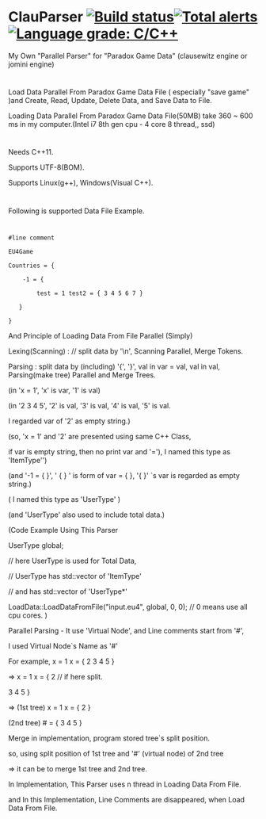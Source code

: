 # ClauParser  [![Build status](https://ci.appveyor.com/api/projects/status/eq8cfklovioh7fj9?svg=true)](https://ci.appveyor.com/project/vztpv/clauparser)[![Total alerts](https://img.shields.io/lgtm/alerts/g/ClauParser/ClauParser.svg?logo=lgtm&logoWidth=18)](https://lgtm.com/projects/g/ClauParser/ClauParser/alerts/)[![Language grade: C/C++](https://img.shields.io/lgtm/grade/cpp/g/ClauParser/ClauParser.svg?logo=lgtm&logoWidth=18)](https://lgtm.com/projects/g/ClauParser/ClauParser/context:cpp)

My Own "Parallel Parser" for "Paradox Game Data" (clausewitz engine or jomini engine)

# 
Load Data Parallel From Paradox Game Data File ( especially "save game" )and Create, Read, Update, Delete Data, and Save Data to File.

 

Loading Data Parallel From Paradox Game Data File(50MB) take 360 ~ 600 ms in my computer.(Intel i7 8th gen cpu - 4 core 8 thread,, ssd)

#
Needs C++11.

Supports UTF-8(BOM).

Supports Linux(g++), Windows(Visual C++).


#

Following is supported Data File Example.
#
    #line comment

    EU4Game

    Countries = {

        -1 = {

            test = 1 test2 = { 3 4 5 6 7 }

       }

    }



And Principle of Loading Data From File Parallel (Simply)

Lexing(Scanning) : // split data by '\n', Scanning Parallel, Merge Tokens.

Parsing : split data by (including) '{', '}', val in var = val, val in val, Parsing(make tree) Parallel and Merge Trees.



(in 'x = 1', 'x' is var, '1' is val)

(in '2 3 4 5', '2' is val, '3' is val, '4' is val, '5' is val.

I regarded var of '2' as empty string.)



(so, 'x = 1' and '2' are presented using same C++ Class,

if var is empty string, then no print var and '='), I named this type as 'ItemType'')



(and '-1 = { }', ' { } ' is form of var = { }, '{ }' `s var is regarded as empty string.)



( I named this type as 'UserType' )

(and 'UserType' also used to include total data.)



(Code Example Using This Parser

UserType global;

// here UserType is used for Total Data,

// UserType has std::vector of 'ItemType'

// and has std::vector of 'UserType*'

LoadData::LoadDataFromFile("input.eu4", global, 0, 0); // 0 means use all cpu cores. )



Parallel Parsing - It use 'Virtual Node', and Line comments start from '#',

I used Virtual Node`s Name as '#'



For example, x = 1 x = { 2 3 4 5 }

=> x = 1 x = { 2 // if here split.

3 4 5 }

=> (1st tree) x = 1 x = { 2 }

(2nd tree) # = { 3 4 5 }



Merge in implementation, program stored tree`s split position.



so, using split position of 1st tree and '#' (virtual node) of 2nd tree

=> it can be to merge 1st tree and 2nd tree.



In Implementation, This Parser uses n thread in Loading Data From File.

and In this Implementation, Line Comments are disappeared, when Load Data From File. 
